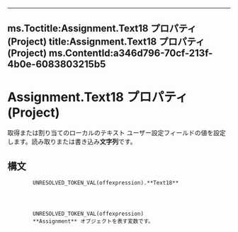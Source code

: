 

---
ms.Toctitle:Assignment.Text18 プロパティ (Project)
title:Assignment.Text18 プロパティ (Project)
ms.ContentId:a346d796-70cf-213f-4b0e-6083803215b5
---
# Assignment.Text18 プロパティ (Project)




取得または割り当てのローカルのテキスト ユーザー設定フィールドの値を設定します。読み取りまたは書き込み**文字列**です。

## 構文

            UNRESOLVED_TOKEN_VAL(offexpression).**Text18**




            UNRESOLVED_TOKEN_VAL(offexpression)
            **Assignment** オブジェクトを表す変数です。




